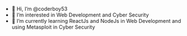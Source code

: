 - 👋 Hi, I’m @coderboy53
- 👀 I’m interested in Web Development and Cyber Security
- 🌱 I’m currently learning ReactJs and NodeJs in Web Development and using Metasploit in Cyber Security

<!---
coderboy53/coderboy53 is a ✨ special ✨ repository because its `README.md` (this file) appears on your GitHub profile.
You can click the Preview link to take a look at your changes.
--->
